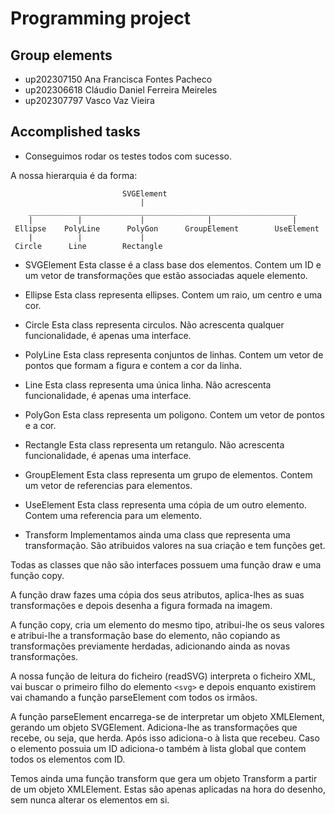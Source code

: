 # Programming project

## Group elements

-   up202307150 Ana Francisca Fontes Pacheco
-   up202306618 Cláudio Daniel Ferreira Meireles
-   up202307797 Vasco Vaz Vieira



## Accomplished tasks

-   Conseguimos rodar os testes todos com sucesso.

A nossa hierarquia é da forma:

```
                         SVGElement
                             |
    ____________________________________________________________
    |          |             |              |                  |
 Ellipse    PolyLine      PolyGon      GroupElement        UseElement
    |          |             |
 Circle      Line        Rectangle

```
-   SVGElement
Esta classe é a class base dos elementos.
Contem um ID e um vetor de transformações que estão associadas
aquele elemento.

-   Ellipse
Esta class representa ellipses.
Contem um raio, um centro e uma cor.

-   Circle
Esta class representa circulos.
Não acrescenta qualquer funcionalidade, é apenas uma interface.

-   PolyLine
Esta class representa conjuntos de linhas.
Contem um vetor de pontos que formam a figura e contem a cor da linha.

-   Line
Esta class representa uma única linha.
Não acrescenta funcionalidade, é apenas uma interface.

-   PolyGon
Esta class representa um poligono.
Contem um vetor de pontos e a cor.

-   Rectangle
Esta class representa um retangulo.
Não acrescenta funcionalidade, é apenas uma interface.

-   GroupElement
Esta class representa um grupo de elementos.
Contem um vetor de referencias para elementos.

-   UseElement
Esta class representa uma cópia de um outro elemento.
Contem uma referencia para um elemento.


-   Transform
Implementamos ainda uma class que representa uma transformação.
São atribuidos valores na sua criação e tem funções get.



Todas as classes que não são interfaces possuem uma função draw
e uma função copy. 

A função draw fazes uma cópia dos seus 
atributos, aplica-lhes as suas transformações e depois 
desenha a figura formada na imagem.

A função copy, cria um elemento do mesmo tipo, atribui-lhe
os seus valores e atribui-lhe a transformação base do elemento,
não copiando as transformações previamente herdadas, adicionando
ainda as novas transformações.


A nossa função de leitura do ficheiro (readSVG) interpreta o ficheiro
XML, vai buscar o primeiro filho do elemento `<svg>` e depois enquanto 
existirem vai chamando a função parseElement com todos os irmãos.

A função parseElement encarrega-se de interpretar um objeto XMLElement,
gerando um objeto SVGElement. Adiciona-lhe as transformações que recebe,
ou seja, que herda. Após isso adiciona-o à lista que recebeu. Caso
o elemento possuia um ID adiciona-o também à lista global que contem todos
os elementos com ID.

Temos ainda uma função transform que gera um objeto Transform a partir de
um objeto XMLElement. Estas são apenas aplicadas na hora do desenho, sem
nunca alterar os elementos em si.
